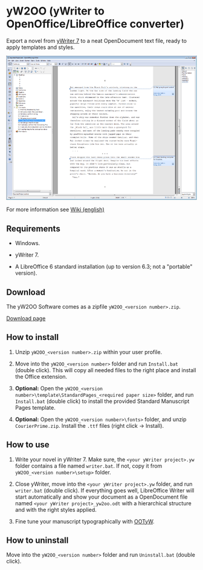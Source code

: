 # yW2OO (yWriter to OpenOffice/LibreOffice converter)

Export a novel from [yWriter 7](http://www.spacejock.com/yWriter7.html) to a neat OpenDocument text file, ready to apply templates and styles.

![Screenshot: Generated ODT in Writer](https://raw.githubusercontent.com/peter88213/yW2OO/master/docs/Screenshots/Writer.png)

For more information see [Wiki (english)](https://github.com/peter88213/yW2OO/wiki)

## Requirements

* Windows.

* yWriter 7.

* A LibreOffice 6 standard installation (up to version 6.3; not a "portable" version).

## Download

The yW2OO Software comes as a zipfile `yW2OO_<version number>.zip`. 

[Download page](https://github.com/peter88213/yW2OO/releases)

## How to install

1. Unzip `yW2OO_<version number>.zip` within your user profile.

2. Move into the `yW2OO_<version number>` folder and run `Install.bat` (double click). This will copy all needed files to the right place and install the Office extension.

3. __Optional:__ Open the `yW2OO_<version number>\template\StandardPages_<required paper size>` folder, and run `Install.bat` (double click) to install the provided Standard Manuscript Pages template. 

4. __Optional:__ Open the `yW2OO_<version number>\fonts>` folder, and unzip `CourierPrime.zip`. Install the `.ttf` files (right click -> Install).


## How to use

1. Write your novel in yWriter 7. Make sure, the `<your yWriter project>.yw` folder contains a file named `writer.bat`. If not, copy it from `yW2OO_<version number>\setup>` folder.

2. Close yWriter, move into the `<your yWriter project>.yw` folder, and run `writer.bat` (double click). If everything goes well, LibreOffice Writer will start automatically and show your document as a OpenDocument file named `<your yWriter project>_yw2oo.odt` with a hierarchical structure and with the right styles applied.

3. Fine tune your manuscript typographically with [OOTyW](https://github.com/peter88213/OOTyW/wiki).

## How to uninstall

Move into the `yW2OO_<version number>` folder and run `Uninstall.bat` (double click). 


